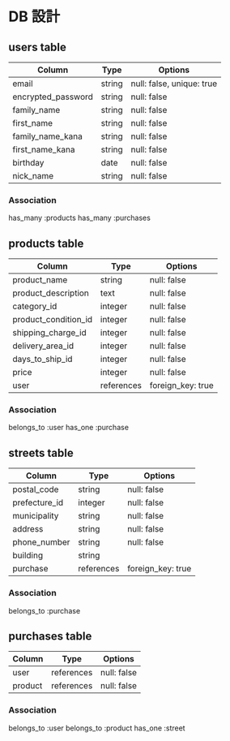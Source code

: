 # DB 設計

## users table

| Column             | Type                | Options                              |
|--------------------|---------------------|--------------------------------------|
| email              | string              | null: false, unique: true            |
| encrypted_password | string              | null: false                          |
| family_name        | string              | null: false                          |
| first_name         | string              | null: false                          |
| family_name_kana   | string              | null: false                          |
| first_name_kana    | string              | null: false                          |
| birthday           | date                | null: false                          |
| nick_name          | string              | null: false                          |

### Association
has_many :products
has_many :purchases


## products table

| Column                                 | Type       | Options                        |
|----------------------------------------|------------|--------------------------------|
| product_name                           | string     | null: false                    |
| product_description                    | text       | null: false                    |
| category_id                            | integer    | null: false                    |
| product_condition_id                   | integer    | null: false                    |
| shipping_charge_id                     | integer    | null: false                    |
| delivery_area_id                       | integer    | null: false                    |
| days_to_ship_id                        | integer    | null: false                    |
| price                                  | integer    | null: false                    |
| user                                   | references | foreign_key: true              |

### Association
belongs_to :user
has_one :purchase


## streets table

| Column          | Type       | Options           |
|-----------------|------------|-------------------|
| postal_code     | string     | null: false       |
| prefecture_id   | integer    | null: false       |
| municipality    | string     | null: false       |
| address         | string     | null: false       |
| phone_number    | string     | null: false       |
| building        | string     |                   |
| purchase        | references | foreign_key: true |
### Association
belongs_to :purchase

## purchases table

| Column          | Type       | Options           |
|-----------------|------------|-------------------|
| user            | references | null: false       |
| product         | references | null: false       |

### Association
belongs_to :user
belongs_to :product
has_one :street